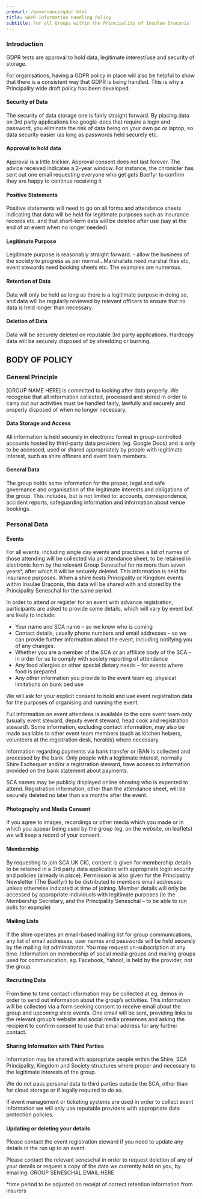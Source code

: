 ```yaml
---
prevurl: /governance/gdpr.html
title: GDPR Information Handling Policy
subtitle: For all Groups within the Principality of Insulae Draconis
---
```


### Introduction

GDPR tests are approval to hold data, legitimate interest/use and security of storage.

For organisations, having a GDPR policy in place will also be helpful to show that there is a consistent way that GDPR is being handled. This is why a Principality wide draft policy has been developed. 

#### Security of Data

The security of data storage one is fairly straight forward. By placing data on 3rd party applications like google-docs that require a login and password, you eliminate the risk of data being on your own pc or laptop, so data security easier (as long as passwords held securely etc.

#### Approval to hold data

Approval is a little trickier. Approval consent does not last forever. The advice received indicates a 2-year window. For instance, the chronicler has sent out one email requesting everyone who get gets Baelfyr to confirm they are happy to continue receiving it

#### Positive Statements

Positive statements will need to go on all forms and attendance sheets indicating that data will be held for legitimate purposes such as insurance records etc. and that short-term data will be deleted after use (say at the end of an event when no longer needed)

#### Legitimate Purpose

Legitimate purpose is reasonably straight forward. - allow the business of the society to progress as per normal...Marshallate need marshal files etc, event stewards need booking sheets etc. The examples are numerous.

#### Retention of Data

Data will only be held as long as there is a legitimate purpose in doing so, and data will be regularly reviewed by relevant officers to ensure that no data is held longer than necessary.  

#### Deletion of Data

Data will be securely deleted on reputable 3rd party applications.  Hardcopy data will be securely disposed of by shredding or burning.

## BODY OF POLICY

### General Principle


[GROUP NAME HERE] is committed to looking after data properly. We recognise that all information collected, processed and stored in order to carry out our activities must be handled fairly, lawfully and securely and properly disposed of when no longer necessary.
#### Data Storage and Access

All information is held securely in electronic format in group-controlled accounts hosted by third-party data providers (eg. Google Docs) and is only to be accessed, used or shared appropriately by people with legitimate interest, such as shire officers and event team members. 

#### General Data

The group holds some information for the proper, legal and safe governance and organisation of the legitimate interests and obligations of the group. This includes, but is not limited to: accounts, correspondence, accident reports, safeguarding information and information about venue bookings.

### Personal Data

#### Events
For all events, including single day events and practices a list of names of those attending will be collected via an attendance sheet, to be retained in electronic form by the relevant Group Seneschal for no more than seven years*, after which it will be securely deleted. This information is held for insurance purposes. When a shire hosts Principality or Kingdom events within Insulae Draconis, this data will be shared with and stored by the Principality Seneschal for the same period.

In order to attend or register for an event with advance registration, participants are asked to provide some details, which will vary by event but are likely to include:

- Your name and SCA name – so we know who is coming
- Contact details, usually phone numbers and email addresses – so we can provide further information about the event, including notifying you of any changes.
- Whether you are a member of the SCA or an affiliate body of the SCA - in order for us to comply with society reporting of attendance
- Any food allergies or other special dietary needs – for events where food is prepared
- Any other information you provide to the event team eg. physical limitations on bunk bed use

We will ask for your explicit consent to hold and use event registration data for the purposes of organising and running the event.

Full information on event attendees is available to the core event team only (usually event steward, deputy event steward, head cook and registration steward). Some information, excluding contact information, may also be made available to other event team members (such as kitchen helpers, volunteers at the registration desk, heralds) where necessary.

Information regarding payments via bank transfer or IBAN is collected and processed by the bank. Only people with a legitimate interest, normally Shire Exchequer and/or a registration steward, have access to information provided on the bank statement about payments.

SCA names may be publicly displayed online showing who is expected to attend.
Registration information, other than the attendance sheet, will be securely deleted no later than six months after the event.

#### Photography and Media Consent

If you agree to images, recordings or other media which you made or in which you appear being used by the group (eg. on the website, on leaflets) we will keep a record of your consent.

#### Membership

By requesting to join SCA UK CIC, consent is given for membership details to be retained in a 3rd party data application with appropriate login security and policies (already in place).  Permission is also given for the Principality Newsletter (The Baelfyr) to be distributed to members email addresses unless otherwise indicated at time of joining.
Member details will only be accessed by appropriate individuals with legitimate purposes (ie the Membership Secretary, and the Principality Seneschal – to be able to run polls for example) 

#### Mailing Lists

If the shire operates an email-based mailing list for group communications, any list of email addresses, user names and passwords will be held securely by the mailing list administrator. You may request un-subscription at any time. Information on membership of social media groups and mailing groups used for communication, eg. Facebook, Yahoo!, is held by the provider, not the group.


#### Recruiting Data

From time to time contact information may be collected at eg. demos in order to send out information about the group’s activities. This information will be collected via a form seeking consent to receive email about the group and upcoming shire events. One email will be sent, providing links to the relevant group’s website and social media presences and asking the recipient to confirm consent to use that email address for any further contact.

#### Sharing Information with Third Parties

Information may be shared with appropriate people within the Shire, SCA Principality, Kingdom and Society structures where proper and necessary to the legitimate interests of the group.

We do not pass personal data to third parties outside the SCA, other than for cloud storage or if legally required to do so.

If event management or ticketing systems are used in order to collect event information we will only use reputable providers with appropriate data protection policies.

#### Updating or deleting your details

Please contact the event registration steward if you need to update any details in the run up to an event.

Please contact the relevant seneschal in order to request deletion of any of your details or request a copy of the data we currently hold on you, by emailing: GROUP SENESCHAL EMAIL HERE

*time period to be adjusted on receipt of correct retention information from insurers
